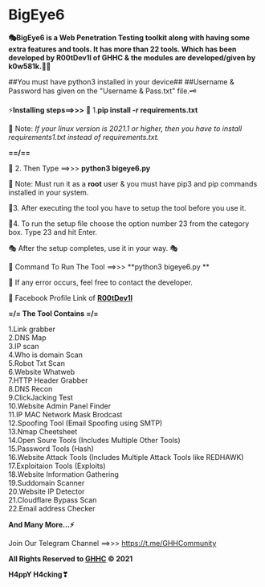 # BigEye6

**🎭BigEye6 is a Web Penetration Testing toolkit along with having some extra features and tools. It has more than 22 tools. Which has been developed by R00tDev1l of GHHC &amp; the modules are developed/given by **k0w581k**.👨‍💻**

##You must have python3 installed in your device##
##Username & Password has given on the "Username & Pass.txt" file.🗝


⚡**Installing steps==>>>**
🎯 1.**pip install -r requirements.txt**

📝 Note: _If your linux version is 2021.1 or higher, then you have to install  requirements1.txt instead of requirements.txt._

**==/==**

🎯 2.  Then Type ==>>> **python3 bigeye6.py**

📝 Note: Must run it as a **root** user & you must have pip3 and pip commands installed in your system.

🎯3. After executing the tool you have to setup the tool before you use it.

🎯4. To run the setup file choose the option number 23 from the category box. Type 23 and hit Enter.

🎭 After the setup completes, use it in your way. 🎭

🔐 Command To Run The Tool ==>>> **python3 bigeye6.py
**



📌 If any error occurs, feel free to contact the developer.

🔗 Facebook Profile Link of **[R00tDev1l](https://www.facebook.com/indra.das.11267)**


**=/= The Tool Contains =/=**

1.Link grabber\
2.DNS Map\
3.IP scan\
4.Who is domain Scan\
5.Robot Txt Scan\
6.Website Whatweb\
7.HTTP Header Grabber\
8.DNS Recon\
9.ClickJacking Test\
10.Website Admin Panel Finder\
11.IP MAC Network Mask Brodcast\
12.Spoofing Tool (Email Spoofing using SMTP)\
13.Nmap Cheetsheet\
14.Open Soure Tools (Includes Multiple Other Tools)\
15.Password Tools (Hash)\
16.Website Attack Tools (Includes Multiple Attack Tools like REDHAWK)\
17.Exploitaion Tools (Exploits)\
18.Website Information Gathering\
19.Suddomain Scanner\
20.Website IP Detector\
21.Cloudflare Bypass Scan\
22.Email address Checker

**And Many More...⚡**

Join Our Telegram Channel ==>>> https://t.me/GHHCommunity

**All Rights Reserved to [GHHC](https://www.facebook.com/GHH.Community) © 2021**

**H4ppY H4cking❣**

